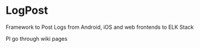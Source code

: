 # LogPost
Framework to Post Logs from Android, iOS and web frontends to ELK Stack

Pl go through wiki pages
